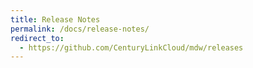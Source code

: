 ```yaml
---
title: Release Notes
permalink: /docs/release-notes/
redirect_to:
  - https://github.com/CenturyLinkCloud/mdw/releases
---
```


